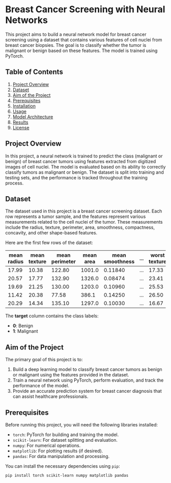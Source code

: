 # Breast Cancer Screening with Neural Networks

This project aims to build a neural network model for breast cancer screening using a dataset that contains various features of cell nuclei from breast cancer biopsies. The goal is to classify whether the tumor is malignant or benign based on these features. The model is trained using PyTorch.

## Table of Contents
1. [Project Overview](#project-overview)
2. [Dataset](#dataset)
3. [Aim of the Project](#aim-of-the-project)
4. [Prerequisites](#prerequisites)
5. [Installation](#installation)
6. [Usage](#usage)
7. [Model Architecture](#model-architecture)
8. [Results](#results)
9. [License](#license)

## Project Overview

In this project, a neural network is trained to predict the class (malignant or benign) of breast cancer tumors using features extracted from digitized images of cell nuclei. The model is evaluated based on its ability to correctly classify tumors as malignant or benign. The dataset is split into training and testing sets, and the performance is tracked throughout the training process.

## Dataset

The dataset used in this project is a breast cancer screening dataset. Each row represents a tumor sample, and the features represent various measurements related to the cell nuclei of the tumor. These measurements include the radius, texture, perimeter, area, smoothness, compactness, concavity, and other shape-based features. 

Here are the first few rows of the dataset:

| mean radius | mean texture | mean perimeter | mean area | mean smoothness | ... | worst texture | worst perimeter | worst area | ... | target |
|-------------|--------------|----------------|-----------|-----------------|-----|---------------|-----------------|-----------|-----|--------|
| 17.99       | 10.38        | 122.80         | 1001.0    | 0.11840         | ... | 17.33         | 184.60          | 2019.0    | ... | 0      |
| 20.57       | 17.77        | 132.90         | 1326.0    | 0.08474         | ... | 23.41         | 158.80          | 1956.0    | ... | 0      |
| 19.69       | 21.25        | 130.00         | 1203.0    | 0.10960         | ... | 25.53         | 152.50          | 1709.0    | ... | 0      |
| 11.42       | 20.38        | 77.58          | 386.1     | 0.14250         | ... | 26.50         | 98.87           | 567.7     | ... | 0      |
| 20.29       | 14.34        | 135.10         | 1297.0    | 0.10030         | ... | 16.67         | 152.20          | 1575.0    | ... | 0      |


The **target** column contains the class labels:
- **0**: Benign
- **1**: Malignant

## Aim of the Project

The primary goal of this project is to:
1. Build a deep learning model to classify breast cancer tumors as benign or malignant using the features provided in the dataset.
2. Train a neural network using PyTorch, perform evaluation, and track the performance of the model.
3. Provide an accurate prediction system for breast cancer diagnosis that can assist healthcare professionals.

## Prerequisites

Before running this project, you will need the following libraries installed:

- `torch`: PyTorch for building and training the model.
- `scikit-learn`: For dataset splitting and evaluation.
- `numpy`: For numerical operations.
- `matplotlib`: For plotting results (if desired).
- `pandas`: For data manipulation and processing.

You can install the necessary dependencies using `pip`:

```bash
pip install torch scikit-learn numpy matplotlib pandas
